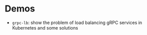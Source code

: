 # Demos

- `grpc-lb`: show the problem of load balancing gRPC services in Kubernetes and
  some solutions
